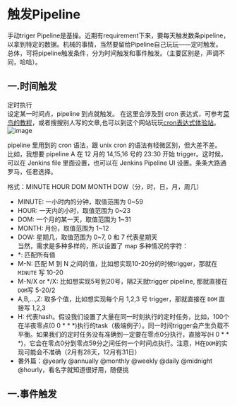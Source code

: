 # 触发Pipeline
手动triger Pipeline是基操。近期有requirement下来，要每天触发数条pipeline，以拿到特定的数据。机械的事情，当然要留给Pipeline自己玩玩——定时触发。  
总体，可将pipeline触发条件，分为时间触发和事件触发。（主要区别是，声调不同，哈哈）。

## 一.时间触发
定时执行  
设定某一时间点，pipeline 到点就触发。
在这里会涉及到 cron 表达式，可参考[菜鸟的教程](https://www.runoob.com/w3cnote/linux-crontab-tasks.html)，或者搜搜别人写的文章,也可以到这个网站玩玩[cron表达式体验站](https://crontab.guru/)。    
![image](https://github.com/786788808/Pipeline/assets/32427537/8db3e2cc-951d-4335-b9e9-aeb2bb6f41ca)  

pipeline 里用到的 cron 语法，跟 unix cron 的语法有轻微区别，但大差不差。  
比如，我想要 pipeline A 在 12 月的 14,15,16 号的 23:30 开始 trigger。这时候，可以在 Jenkins file 里面设置，也可以在 Jenkins Pipeline UI 设置。条条大路通罗马，任君选择。    

格式：MINUTE HOUR DOM MONTH DOW（分，时，日，月，周几）  
- MINUTE: 一小时内的分钟，取值范围为 0~59  
- HOUR: 一天内的小时，取值范围为 0~23  
- DOM: 一个月的某一天，取值范围为 1~31  
- MONTH: 月份，取值范围为 1~12   
- DOW: 星期几，取值范围为 0~7, 0 和 7 代表星期天   
  当然，需求是多种多样的，所以设置了 map 多种情况的字符：    
- *: 匹配所有值  
- M-N: 匹配 M 到 N 之间的值，比如想实现10-20分的时候trigger，那就在 `MINUTE` 写 10-20  
- M-N/X or */X: 比如想实现5号到20号，隔2天就trigger pipeline, 那就直接在 `DOM`写 5-20/2  
- A,B,…,Z: 取多个值，比如想实现每个月 1,2,3 号 trigger，那就直接在 `DOM` 直接写 1,2,3
- H: 代表hash。假设我们设置了大量在同一时刻执行的定时任务，比如，100个在半夜零点(0 0 * * *)执行的task（极端例子）。同一时间trigger会产生负载不平衡。如果我们的定时任务没有准确到一定要在零点0分执行，直接写(H 0 * * *)，它会在零点0分到零点59分之间任何一个时间点执行。注意，H在`DOM`的实现可能会不准确（2月有28天，12月有31日）
- 番外篇：@yearly @annually @monthly @weekly @daily @midnight @hourly，看名字就知道很好用，随便挑
  
## 一.事件触发
